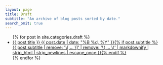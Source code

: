 ```yaml
---
layout: page
title: Draft
subtitle: "An archive of blog posts sorted by date."
search_omit: true
---
```

<ul class="post-list">
{% for post in site.categories.draft %}
  <li><article><a href="{{ site.url }}{{ post.url }}">{{ post.title }} <span class="entry-date"><time datetime="{{ post.date | date_to_xmlschema }}">{{ post.date | date: "%B %d, %Y" }}</time></span>{% if post.subtitle %} <span class="subtitle">{{ post.subtitle | remove: '\[ ... \]' | remove: '\( ... \)' | markdownify | strip_html | strip_newlines | escape_once }}</span>{% endif %}</a></article></li>
{% endfor %}
</ul>
